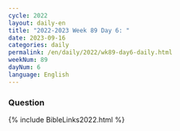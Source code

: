 ```yaml
---
cycle: 2022
layout: daily-en
title: "2022-2023 Week 89 Day 6: "
date: 2023-09-16
categories: daily
permalink: /en/daily/2022/wk89-day6-daily.html
weekNum: 89
dayNum: 6
language: English
---
```


### Question     

{% include BibleLinks2022.html %}
